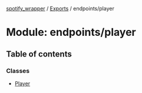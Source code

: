 [spotify_wrapper](../README.md) / [Exports](../modules.md) / endpoints/player

# Module: endpoints/player

## Table of contents

### Classes

- [Player](../classes/endpoints_player.Player.md)
